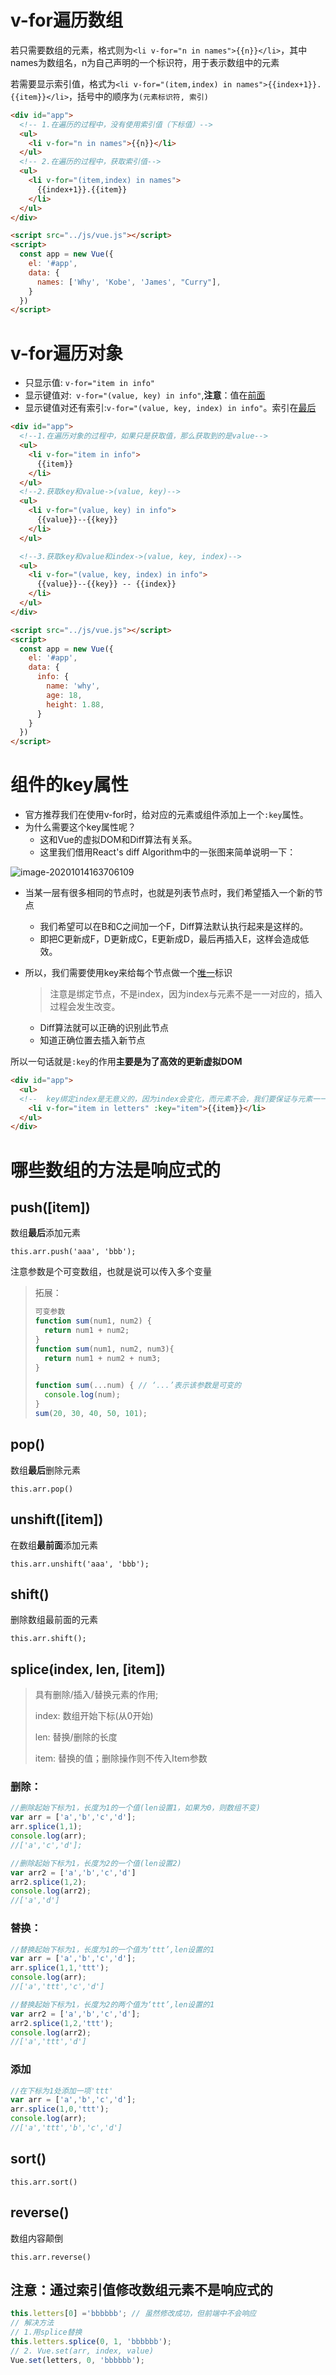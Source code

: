 # v-for遍历数组

若只需要数组的元素，格式则为`<li v-for="n in names">{{n}}</li>`，其中names为数组名，n为自己声明的一个标识符，用于表示数组中的元素

若需要显示索引值，格式为`<li v-for="(item,index) in names">{{index+1}}.{{item}}</li>`，括号中的顺序为`(元素标识符, 索引)`

```html
<div id="app">
  <!-- 1.在遍历的过程中，没有使用索引值（下标值）-->
  <ul>
    <li v-for="n in names">{{n}}</li>
  </ul>
  <!-- 2.在遍历的过程中，获取索引值-->
  <ul>
    <li v-for="(item,index) in names">
      {{index+1}}.{{item}}
    </li>
  </ul>
</div>

<script src="../js/vue.js"></script>
<script>
  const app = new Vue({
    el: '#app',
    data: {
      names: ['Why', 'Kobe', 'James', "Curry"],
    }
  })
</script>
```

# v-for遍历对象

* 只显示值: `v-for="item in info"`
* 显示键值对:` v-for="(value, key) in info"`,**注意**：值在<u>前面</u>
* 显示键值对还有索引:`v-for="(value, key, index) in info"`。索引在<u>最后</u>

```HTML
<div id="app">
  <!--1.在遍历对象的过程中，如果只是获取值，那么获取到的是value-->
  <ul>
    <li v-for="item in info">
      {{item}}
    </li>
  </ul>
  <!--2.获取key和value->(value, key)-->
  <ul>
    <li v-for="(value, key) in info">
      {{value}}--{{key}}
    </li>
  </ul>

  <!--3.获取key和value和index->(value, key, index)-->
  <ul>
    <li v-for="(value, key, index) in info">
      {{value}}--{{key}} -- {{index}}
    </li>
  </ul>
</div>

<script src="../js/vue.js"></script>
<script>
  const app = new Vue({
    el: '#app',
    data: {
      info: {
        name: 'why',
        age: 18,
        height: 1.88,
      }
    }
  })
</script>
```

# 组件的key属性

* 官方推荐我们在使用v-for时，给对应的元素或组件添加上一个`:key`属性。
* 为什么需要这个key属性呢？
  * 这和Vue的虚拟DOM和Diff算法有关系。
  * 这里我们借用React's diff Algorithm中的一张图来简单说明一下：

![image-20201014163706109](07-%E5%BE%AA%E7%8E%AF%E9%81%8D%E5%8E%86.assets/image-20201014163706109.png)

* 当某一层有很多相同的节点时，也就是列表节点时，我们希望插入一个新的节点

  * 我们希望可以在B和C之间加一个F，Diff算法默认执行起来是这样的。
  * 即把C更新成F，D更新成C，E更新成D，最后再插入E，这样会造成低效。

* 所以，我们需要使用key来给每个节点做一个<u>唯一</u>标识

  > 注意是绑定节点，不是index，因为index与元素不是一一对应的，插入过程会发生改变。

  * Diff算法就可以正确的识别此节点
  * 知道正确位置去插入新节点

所以一句话就是`:key`的作用**主要是为了高效的更新虚拟DOM**

```html
<div id="app">
  <ul>
  <!--  key绑定index是无意义的，因为index会变化，而元素不会，我们要保证与元素一一对应  -->
    <li v-for="item in letters" :key="item">{{item}}</li>
  </ul>
</div>
```

# 哪些数组的方法是响应式的

## push([item])

数组**最后**添加元素

`this.arr.push('aaa', 'bbb');`

注意参数是个可变数组，也就是说可以传入多个变量

> 拓展：
>
> ```javascript
> 可变参数
> function sum(num1, num2) {
>   return num1 + num2;
> }
> function sum(num1, num2, num3){
>   return num1 + num2 + num3;
> }
> 
> function sum(...num) { // ‘...’表示该参数是可变的
>   console.log(num);
> }
> sum(20, 30, 40, 50, 101);
> ```

## pop()

数组**最后**删除元素

`this.arr.pop()`

## unshift([item])

在数组**最前面**添加元素

`this.arr.unshift('aaa', 'bbb');`

## shift()

删除数组最前面的元素

`this.arr.shift();`

## splice(index, len, [item])

> 具有删除/插入/替换元素的作用;
>
> index: 数组开始下标(从0开始)
>
> len: 替换/删除的长度
>
> item: 替换的值；删除操作则不传入Item参数

### 删除：

```javascript
//删除起始下标为1，长度为1的一个值(len设置1，如果为0，则数组不变)
var arr = ['a','b','c','d'];
arr.splice(1,1);
console.log(arr);  
//['a','c','d']; 

//删除起始下标为1，长度为2的一个值(len设置2)
var arr2 = ['a','b','c','d']
arr2.splice(1,2);
console.log(arr2); 
//['a','d']
```

### 替换：

```javascript
//替换起始下标为1，长度为1的一个值为‘ttt’,len设置的1
var arr = ['a','b','c','d'];
arr.splice(1,1,'ttt');
console.log(arr);     
//['a','ttt','c','d'] 

//替换起始下标为1，长度为2的两个值为‘ttt’,len设置的1
var arr2 = ['a','b','c','d'];
arr2.splice(1,2,'ttt');
console.log(arr2);    
//['a','ttt','d']
```

### 添加

```javascript
//在下标为1处添加一项'ttt'
var arr = ['a','b','c','d'];
arr.splice(1,0,'ttt');
console.log(arr);        
//['a','ttt','b','c','d'] 
```

## sort()

`this.arr.sort()`

## reverse()

数组内容颠倒

`this.arr.reverse()`

## 注意：通过索引值修改数组元素不是响应式的

```javascript
this.letters[0] ='bbbbbb'; // 虽然修改成功，但前端中不会响应
// 解决方法
// 1.用splice替换
this.letters.splice(0, 1, 'bbbbbb');
// 2. Vue.set(arr, index, value)
Vue.set(letters, 0, 'bbbbbb');
```

